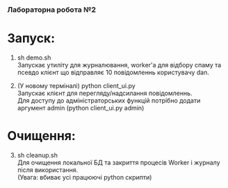 ### Лабораторна робота №2
# Запуск:
1. sh demo.sh  
Запускає утиліту для журналювання, worker'а для відбору спаму та псевдо клієнт що відправляє 10 повідомленнь користувачу dan.

2. (У новому терміналі)  python client_ui.py  
Запускає клієнт для перегляду/надсилання повідомленнь.  
Для доступу до адміністраторських функцій потрібно додати аргумент admin (python client_ui.py admin)

# Очищення:
3. sh cleanup.sh  
Для очищення локальної БД та закриття процесів Worker і журналу після використання.  
(Увага: вбиває усі працюючі python скрипти)
